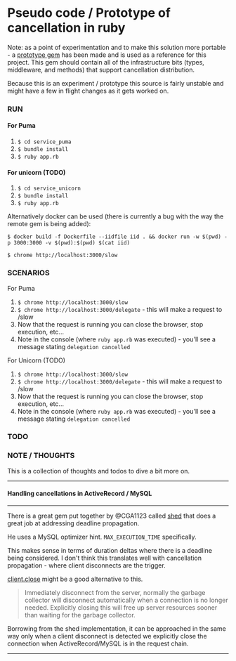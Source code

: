 # Pseudo code / Prototype of cancellation in ruby

Note: as a point of experimentation and to make this solution more portable - a [prototype gem](https://github.com/nickfloyd/cancellation) has been made and is used as a reference for this project. This gem should contain all of the infrastructure bits (types, middleware, and methods) that support cancellation distribution. 

Because this is an experiment / prototype this source is fairly unstable and might have a few in flight changes as it gets worked on.

### RUN 

#### For Puma

1. `$ cd service_puma`
2. `$ bundle install`
3. `$ ruby app.rb`

#### For unicorn (TODO)

1. `$ cd service_unicorn`
2. `$ bundle install`
3. `$ ruby app.rb`
  


Alternatively docker can be used (there is currently a bug with the way the remote gem is being added):

`$ docker build -f Dockerfile --iidfile iid . && docker run -w $(pwd) -p 3000:3000 -v $(pwd):$(pwd) $(cat iid)`  

`$ chrome http://localhost:3000/slow`


### SCENARIOS

For Puma

1. `$ chrome http://localhost:3000/slow`
2. `$ chrome http://localhost:3000/delegate` - this will make a request to /slow
3. Now that the request is running you can close the browser, stop execution, etc...
4. Note in the console (where `ruby app.rb` was executed) - you'll see a message stating `delegation cancelled`


For Unicorn (TODO)

1. `$ chrome http://localhost:3000/slow`
2. `$ chrome http://localhost:3000/delegate` - this will make a request to /slow
3. Now that the request is running you can close the browser, stop execution, etc...
4. Note in the console (where `ruby app.rb` was executed) - you'll see a message stating `delegation cancelled`

### TODO



### NOTE / THOUGHTS  
This is a collection of thoughts and todos to dive a bit more on.  

----
#### Handling cancellations in ActiveRecord / MySQL
----

There is a great gem put together by @CGA1123 called [shed](https://github.com/CGA1123/shed/blob/main/ruby/lib/shed/active_record.rb) that does a great job at addressing deadline propagation.  

He uses a MySQL optimizer hint. `MAX_EXECUTION_TIME` specifically.

This makes sense in terms of duration deltas where there is a deadline being considered. I don't think this translates well with cancellation propagation - where client disconnects are the trigger.

[client.close](https://rubydoc.info/gems/mysql2/0.3.13/Mysql2/Client#close-instance_method) might be a good alternative to this.

> Immediately disconnect from the server, normally the garbage collector will disconnect automatically when a connection is no longer needed. Explicitly closing this will free up server resources sooner than waiting for the garbage collector.

Borrowing from the shed implementation, it can be approached in the same way only when a client disconnect is detected we explicitly close the connection when ActiveRecord/MySQL is in the request chain.

----
